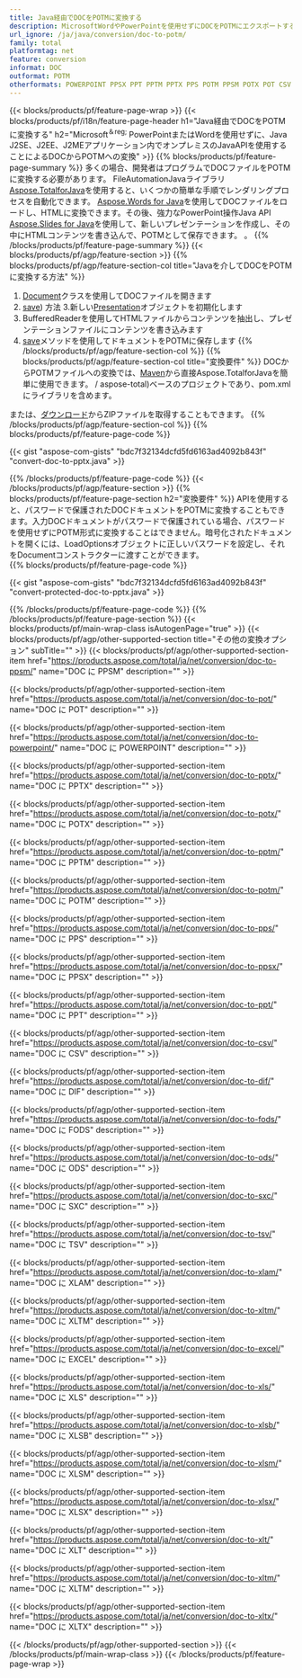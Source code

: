 ```yaml
---
title: Java経由でDOCをPOTMに変換する
description: MicrosoftWordやPowerPointを使用せずにDOCをPOTMにエクスポートするJavaAPI
url_ignore: /ja/java/conversion/doc-to-potm/
family: total
platformtag: net
feature: conversion
informat: DOC
outformat: POTM
otherformats: POWERPOINT PPSX PPT PPTM PPTX PPS POTM PPSM POTX POT CSV DIF FODS ODS SXC TSV XLAM XLTM EXCEL XLS XLSB XLSM XLSX XLT XLTM XLTX
---
```

{{< blocks/products/pf/feature-page-wrap >}}
{{< blocks/products/pf/i18n/feature-page-header h1="Java経由でDOCをPOTMに変換する" h2="Microsoft<sup>＆reg;</sup> PowerPointまたはWordを使用せずに、Java J2SE、J2EE、J2MEアプリケーション内でオンプレミスのJavaAPIを使用することによるDOCからPOTMへの変換" >}}
{{% blocks/products/pf/feature-page-summary %}}
多くの場合、開発者はプログラムでDOCファイルをPOTMに変換する必要があります。 FileAutomationJavaライブラリ[Aspose.TotalforJava](https://products.aspose.com/total/java/)を使用すると、いくつかの簡単な手順でレンダリングプロセスを自動化できます。 [Aspose.Words for Java](https://products.aspose.com/words/java/)を使用してDOCファイルをロードし、HTMLに変換できます。その後、強力なPowerPoint操作Java API [Aspose.Slides for Java](https://products.aspose.com/slides/java/)を使用して、新しいプレゼンテーションを作成し、その中にHTMLコンテンツを書き込んで、POTMとして保存できます。 。
{{% /blocks/products/pf/feature-page-summary  %}}
{{< blocks/products/pf/agp/feature-section >}}
{{% blocks/products/pf/agp/feature-section-col title="Javaを介してDOCをPOTMに変換する方法" %}}
1. [Document](https://reference.aspose.com/words/java/com.aspose.words/Document)クラスを使用してDOCファイルを開きます
2. [save](https://reference.aspose.com/words/java/com.aspose.words/Document#save(java.lang.String,com.aspose.words.SaveOptions)を使用してDOCファイルをHTMLに変換します)) 方法
3.新しい[Presentation](https://reference.aspose.com/slides/java/com.aspose.slides/Presentation)オブジェクトを初期化します
5. BufferedReaderを使用してHTMLファイルからコンテンツを抽出し、プレゼンテーションファイルにコンテンツを書き込みます
6. [save](https://reference.aspose.com/slides/java/com.aspose.slides/Presentation#save-java.io.OutputStream-int-)メソッドを使用してドキュメントをPOTMに保存します
{{% /blocks/products/pf/agp/feature-section-col %}}
{{% blocks/products/pf/agp/feature-section-col title="変換要件" %}}
DOCからPOTMファイルへの変換では、[Maven](https://repository.aspose.com/webapp/#/artifacts/browse/tree/General/repo/com/aspose)から直接Aspose.TotalforJavaを簡単に使用できます。 / aspose-total)ベースのプロジェクトであり、pom.xmlにライブラリを含めます。

または、[ダウンロード](https://downloads.aspose.com/total/java)からZIPファイルを取得することもできます。
{{% /blocks/products/pf/agp/feature-section-col %}}
{{% blocks/products/pf/feature-page-code %}}

{{< gist "aspose-com-gists" "bdc7f32134dcfd5fd6163ad4092b843f" "convert-doc-to-pptx.java" >}}


{{% /blocks/products/pf/feature-page-code %}}
{{< /blocks/products/pf/agp/feature-section >}}
{{% blocks/products/pf/feature-page-section  h2="変換要件" %}}
APIを使用すると、パスワードで保護されたDOCドキュメントをPOTMに変換することもできます。入力DOCドキュメントがパスワードで保護されている場合、パスワードを使用せずにPOTM形式に変換することはできません。暗号化されたドキュメントを開くには、LoadOptionsオブジェクトに正しいパスワードを設定し、それをDocumentコンストラクターに渡すことができます。  
{{% blocks/products/pf/feature-page-code %}}

{{< gist "aspose-com-gists" "bdc7f32134dcfd5fd6163ad4092b843f" "convert-protected-doc-to-pptx.java" >}}

{{% /blocks/products/pf/feature-page-code  %}}
{{% /blocks/products/pf/feature-page-section %}}
{{< blocks/products/pf/main-wrap-class isAutogenPage="true" >}}
{{< blocks/products/pf/agp/other-supported-section title="その他の変換オプション" subTitle="" >}}
{{< blocks/products/pf/agp/other-supported-section-item href="https://products.aspose.com/total/ja/net/conversion/doc-to-ppsm/" name="DOC に PPSM" description="" >}}

{{< blocks/products/pf/agp/other-supported-section-item href="https://products.aspose.com/total/ja/net/conversion/doc-to-pot/" name="DOC に POT" description="" >}}

{{< blocks/products/pf/agp/other-supported-section-item href="https://products.aspose.com/total/ja/net/conversion/doc-to-powerpoint/" name="DOC に POWERPOINT" description="" >}}

{{< blocks/products/pf/agp/other-supported-section-item href="https://products.aspose.com/total/ja/net/conversion/doc-to-pptx/" name="DOC に PPTX" description="" >}}

{{< blocks/products/pf/agp/other-supported-section-item href="https://products.aspose.com/total/ja/net/conversion/doc-to-potx/" name="DOC に POTX" description="" >}}

{{< blocks/products/pf/agp/other-supported-section-item href="https://products.aspose.com/total/ja/net/conversion/doc-to-pptm/" name="DOC に PPTM" description="" >}}

{{< blocks/products/pf/agp/other-supported-section-item href="https://products.aspose.com/total/ja/net/conversion/doc-to-potm/" name="DOC に POTM" description="" >}}

{{< blocks/products/pf/agp/other-supported-section-item href="https://products.aspose.com/total/ja/net/conversion/doc-to-pps/" name="DOC に PPS" description="" >}}

{{< blocks/products/pf/agp/other-supported-section-item href="https://products.aspose.com/total/ja/net/conversion/doc-to-ppsx/" name="DOC に PPSX" description="" >}}

{{< blocks/products/pf/agp/other-supported-section-item href="https://products.aspose.com/total/ja/net/conversion/doc-to-ppt/" name="DOC に PPT" description="" >}}

{{< blocks/products/pf/agp/other-supported-section-item href="https://products.aspose.com/total/ja/net/conversion/doc-to-csv/" name="DOC に CSV" description="" >}}

{{< blocks/products/pf/agp/other-supported-section-item href="https://products.aspose.com/total/ja/net/conversion/doc-to-dif/" name="DOC に DIF" description="" >}}

{{< blocks/products/pf/agp/other-supported-section-item href="https://products.aspose.com/total/ja/net/conversion/doc-to-fods/" name="DOC に FODS" description="" >}}

{{< blocks/products/pf/agp/other-supported-section-item href="https://products.aspose.com/total/ja/net/conversion/doc-to-ods/" name="DOC に ODS" description="" >}}

{{< blocks/products/pf/agp/other-supported-section-item href="https://products.aspose.com/total/ja/net/conversion/doc-to-sxc/" name="DOC に SXC" description="" >}}

{{< blocks/products/pf/agp/other-supported-section-item href="https://products.aspose.com/total/ja/net/conversion/doc-to-tsv/" name="DOC に TSV" description="" >}}

{{< blocks/products/pf/agp/other-supported-section-item href="https://products.aspose.com/total/ja/net/conversion/doc-to-xlam/" name="DOC に XLAM" description="" >}}

{{< blocks/products/pf/agp/other-supported-section-item href="https://products.aspose.com/total/ja/net/conversion/doc-to-xltm/" name="DOC に XLTM" description="" >}}

{{< blocks/products/pf/agp/other-supported-section-item href="https://products.aspose.com/total/ja/net/conversion/doc-to-excel/" name="DOC に EXCEL" description="" >}}

{{< blocks/products/pf/agp/other-supported-section-item href="https://products.aspose.com/total/ja/net/conversion/doc-to-xls/" name="DOC に XLS" description="" >}}

{{< blocks/products/pf/agp/other-supported-section-item href="https://products.aspose.com/total/ja/net/conversion/doc-to-xlsb/" name="DOC に XLSB" description="" >}}

{{< blocks/products/pf/agp/other-supported-section-item href="https://products.aspose.com/total/ja/net/conversion/doc-to-xlsm/" name="DOC に XLSM" description="" >}}

{{< blocks/products/pf/agp/other-supported-section-item href="https://products.aspose.com/total/ja/net/conversion/doc-to-xlsx/" name="DOC に XLSX" description="" >}}

{{< blocks/products/pf/agp/other-supported-section-item href="https://products.aspose.com/total/ja/net/conversion/doc-to-xlt/" name="DOC に XLT" description="" >}}

{{< blocks/products/pf/agp/other-supported-section-item href="https://products.aspose.com/total/ja/net/conversion/doc-to-xltm/" name="DOC に XLTM" description="" >}}

{{< blocks/products/pf/agp/other-supported-section-item href="https://products.aspose.com/total/ja/net/conversion/doc-to-xltx/" name="DOC に XLTX" description="" >}}


{{< /blocks/products/pf/agp/other-supported-section >}}
{{< /blocks/products/pf/main-wrap-class >}}
{{< /blocks/products/pf/feature-page-wrap >}}